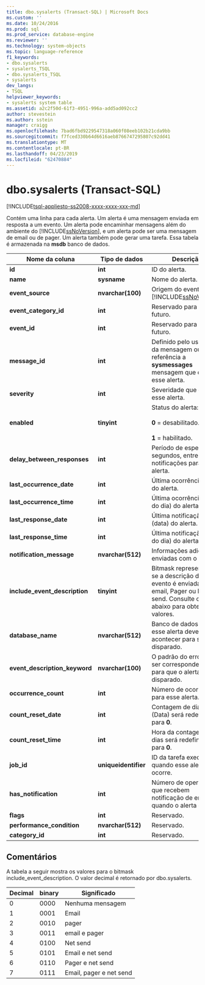 ```yaml
---
title: dbo.sysalerts (Transact-SQL) | Microsoft Docs
ms.custom: ''
ms.date: 10/24/2016
ms.prod: sql
ms.prod_service: database-engine
ms.reviewer: ''
ms.technology: system-objects
ms.topic: language-reference
f1_keywords:
- dbo.sysalerts
- sysalerts_TSQL
- dbo.sysalerts_TSQL
- sysalerts
dev_langs:
- TSQL
helpviewer_keywords:
- sysalerts system table
ms.assetid: a2c2f50d-61f3-4951-996a-add5ad092cc2
author: stevestein
ms.author: sstein
manager: craigg
ms.openlocfilehash: 7bad6fbd9229547318a060f08eeb102b21cda9bb
ms.sourcegitcommit: f7fced330b64d6616aeb8766747295807c92dd41
ms.translationtype: MT
ms.contentlocale: pt-BR
ms.lasthandoff: 04/23/2019
ms.locfileid: "62470884"
---
```

# <a name="dbosysalerts-transact-sql"></a>dbo.sysalerts (Transact-SQL)
[!INCLUDE[tsql-appliesto-ss2008-xxxx-xxxx-xxx-md](../../includes/tsql-appliesto-ss2008-xxxx-xxxx-xxx-md.md)]

  Contém uma linha para cada alerta. Um alerta é uma mensagem enviada em resposta a um evento. Um alerta pode encaminhar mensagens além do ambiente do [!INCLUDE[ssNoVersion](../../includes/ssnoversion-md.md)], e um alerta pode ser uma mensagem de email ou de pager. Um alerta também pode gerar uma tarefa.  Essa tabela é armazenada na **msdb** banco de dados.
  
|Nome da coluna|Tipo de dados|Descrição|  
|-----------------|---------------|-----------------|  
|**id**|**int**|ID do alerta.|  
|**name**|**sysname**|Nome do alerta.|  
|**event_source**|**nvarchar(100)**|Origem do evento: [!INCLUDE[ssNoVersion](../../includes/ssnoversion-md.md)].|  
|**event_category_id**|**int**|Reservado para uso futuro.|  
|**event_id**|**int**|Reservado para uso futuro.|  
|**message_id**|**int**|Definido pelo usuário ID da mensagem ou uma referência a **sysmessages** mensagem que dispara esse alerta.|  
|**severity**|**int**|Severidade que dispara esse alerta.|  
|**enabled**|**tinyint**|Status do alerta:<br /><br /> **0** = desabilitado.<br /><br /> **1** = habilitado.|  
|**delay_between_responses**|**int**|Período de espera, em segundos, entre as notificações para esse alerta.|  
|**last_occurrence_date**|**int**|Última ocorrência (data) do alerta.|  
|**last_occurrence_time**|**int**|Última ocorrência (hora do dia) do alerta.|  
|**last_response_date**|**int**|Última notificação (data) do alerta.|  
|**last_response_time**|**int**|Última notificação (hora do dia) do alerta.|  
|**notification_message**|**nvarchar(512)**|Informações adicionais enviadas com o alerta.|  
|**include_event_description**|**tinyint**|Bitmask representando se a descrição do evento é enviada por email, Pager ou Net send. Consulte o gráfico abaixo para obter valores.|  
|**database_name**|**nvarchar(512)**|Banco de dados no qual esse alerta deve acontecer para ser disparado.|  
|**event_description_keyword**|**nvarchar(100)**|O padrão do erro deve ser correspondente para que o alerta seja disparado.|  
|**occurrence_count**|**int**|Número de ocorrências para esse alerta.|  
|**count_reset_date**|**int**|Contagem de dias (Data) será redefinida para **0**.|  
|**count_reset_time**|**int**|Hora da contagem de dias será redefinida para **0**.|  
|**job_id**|**uniqueidentifier**|ID da tarefa executada quando esse alerta ocorre.|  
|**has_notification**|**int**|Número de operadores que recebem notificação de email quando o alerta ocorre.|  
|**flags**|**int**|Reservado.|  
|**performance_condition**|**nvarchar(512)**|Reservado.|  
|**category_id**|**int**|Reservado.|  
  
 ## <a name="remarks"></a>Comentários

A tabela a seguir mostra os valores para o bitmask include_event_description. O valor decimal é retornado por dbo.sysalerts. 

|Decimal | binary | Significado |
|------|------|------|
|0 |0000 |Nenhuma mensagem |
|1 |0001 |Email |
|2 |0010 |pager |
|3 |0011 |email e pager |
|4 |0100 |Net send |
|5 |0101 |Email e net send |
|6 |0110 |Pager e net send |
|7 |0111 |Email, pager e net send |
  
